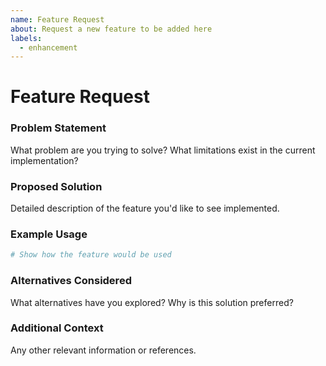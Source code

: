 ```yaml
---
name: Feature Request
about: Request a new feature to be added here
labels:
  - enhancement
---
```


# Feature Request

### Problem Statement
What problem are you trying to solve? What limitations exist in the current implementation?

### Proposed Solution
Detailed description of the feature you'd like to see implemented.

### Example Usage
```python
# Show how the feature would be used
```

### Alternatives Considered
What alternatives have you explored? Why is this solution preferred?

### Additional Context
Any other relevant information or references.
